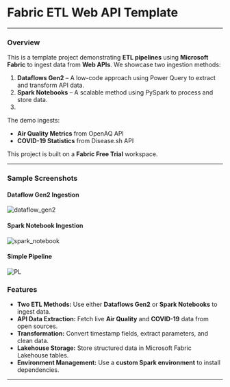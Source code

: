 # Fabric ETL Web API Template
***

### Overview
This is a template project demonstrating **ETL pipelines** using **Microsoft Fabric** to ingest data from **Web APIs**. We showcase two ingestion methods:

1. **Dataflows Gen2** – A low-code approach using Power Query to extract and transform API data.
2. **Spark Notebooks** – A scalable method using PySpark to process and store data.
3. 

The demo ingests:
- **Air Quality Metrics** from OpenAQ API
- **COVID-19 Statistics** from Disease.sh API

This project is built on a **Fabric Free Trial** workspace.

---

### Sample Screenshots
#### Dataflow Gen2 Ingestion
![dataflow_gen2](https://github.com/user-attachments/assets/67d85104-e50d-44ef-ada3-4c30a2d78596)

#### Spark Notebook Ingestion
![spark_notebook](https://github.com/user-attachments/assets/38a6c923-e291-4cf1-812c-d6b07572f163)


#### Simple Pipeline
![PL](https://github.com/user-attachments/assets/25a31820-efe2-4ddf-8744-f304e89f4d0d)


### Features
- **Two ETL Methods:** Use either **Dataflows Gen2** or **Spark Notebooks** to ingest data.
- **API Data Extraction:** Fetch live **Air Quality** and **COVID-19** data from open sources.
- **Transformation:** Convert timestamp fields, extract parameters, and clean data.
- **Lakehouse Storage:** Store structured data in Microsoft Fabric Lakehouse tables.
- **Environment Management:** Use a **custom Spark environment** to install dependencies.
---

